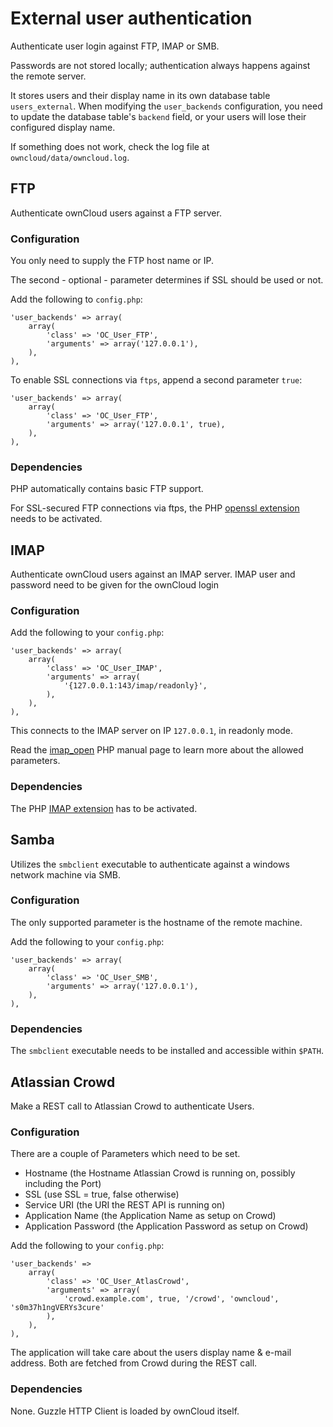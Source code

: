 External user authentication
============================
Authenticate user login against FTP, IMAP or SMB.

Passwords are not stored locally; authentication always happens against
the remote server.

It stores users and their display name in its own database table
`users_external`.
When modifying the `user_backends` configuration, you need to
update the database table's `backend` field, or your users will lose
their configured display name.

If something does not work, check the log file at `owncloud/data/owncloud.log`.


FTP
---
Authenticate ownCloud users against a FTP server.


### Configuration
You only need to supply the FTP host name or IP.

The second - optional - parameter determines if SSL should be used or not.

Add the following to `config.php`:

    'user_backends' => array(
        array(
            'class' => 'OC_User_FTP',
            'arguments' => array('127.0.0.1'),
        ),
    ),

To enable SSL connections via `ftps`, append a second parameter `true`:

    'user_backends' => array(
        array(
            'class' => 'OC_User_FTP',
            'arguments' => array('127.0.0.1', true),
        ),
    ),


### Dependencies
PHP automatically contains basic FTP support.

For SSL-secured FTP connections via ftps, the PHP [openssl extension][0]
needs to be activated.

[0]: http://php.net/openssl



IMAP
----
Authenticate ownCloud users against an IMAP server.
IMAP user and password need to be given for the ownCloud login


### Configuration
Add the following to your `config.php`:

    'user_backends' => array(
        array(
            'class' => 'OC_User_IMAP',
            'arguments' => array(
                '{127.0.0.1:143/imap/readonly}',
            ),
        ),
    ),

This connects to the IMAP server on IP `127.0.0.1`, in readonly mode.

Read the [imap_open][0] PHP manual page to learn more about the allowed
parameters.

[0]: http://php.net/imap_open#refsect1-function.imap-open-parameters


### Dependencies
The PHP [IMAP extension][1] has to be activated.

[1]: http://php.net/imap



Samba
-----
Utilizes the `smbclient` executable to authenticate against a windows
network machine via SMB.


### Configuration
The only supported parameter is the hostname of the remote machine.

Add the following to your `config.php`:

    'user_backends' => array(
        array(
            'class' => 'OC_User_SMB',
            'arguments' => array('127.0.0.1'),
        ),
    ),


### Dependencies
The `smbclient` executable needs to be installed and accessible within `$PATH`.

Atlassian Crowd
---------------

Make a REST call to Atlassian Crowd to authenticate Users.


### Configuration
There are a couple of Parameters which need to be set.

* Hostname (the Hostname Atlassian Crowd is running on, possibly including the Port)
* SSL (use SSL = true, false otherwise)
* Service URI (the URI the REST API is running on)
* Application Name (the Application Name as setup on Crowd)
* Application Password (the Application Password as setup on Crowd)

Add the following to your `config.php`:

    'user_backends' =>
        array(
            'class' => 'OC_User_AtlasCrowd',
            'arguments' => array(
                'crowd.example.com', true, '/crowd', 'owncloud', 's0m37h1ngVERYs3cure'
            ),
        ),
    ),

The application will take care about the users display name & e-mail address. Both are fetched from Crowd during the REST call.

### Dependencies
None. Guzzle HTTP Client is loaded by ownCloud itself.
